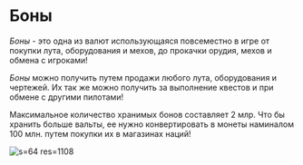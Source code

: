 # Боны
*Боны* - это одна из валют использующаяся повсеместно в игре от покупки лута, оборудования и мехов, до прокачки орудия, мехов и обмена с игроками!

*Боны* можно получить путем продажи любого лута, оборудования и чертежей. Их так же можно получить за выполнение квестов и при обмене с другими пилотами!

Максимальное количество хранимых бонов составляет 2 млр. Что бы хранить больше вальты, ее нужно конвертировать в монеты наминалом 100 млн. путем покупки их в магазинах наций!

![s=64 res=1108]()